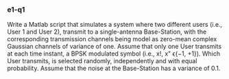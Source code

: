 ### e1-q1
Write a Matlab script that simulates a system where two different users (i.e., User 1 and User 2), transmit to a single-antenna Base-Station, with the corresponding transmission channels being model as zero-mean complex Gaussian channels of variance of one. Assume that only one User transmits at each time instant, a BPSK modulated symbol (i.e., x!, x" ϵ{−1, +1}). Which User transmits, is selected randomly, independently and with equal probability. Assume that the noise at the Base-Station has a variance of 0.1.
